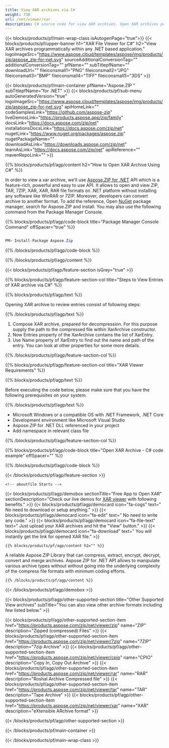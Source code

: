 ```yaml
---
title: View XAR archives via C#
weight: 730
url: /net/viewer/xar 
description: C# source code for view XAR archives. Open XAR archives programmatically.
---
```


{{< blocks/products/pf/main-wrap-class isAutogenPage="true">}}
{{< blocks/products/pf/upper-banner h1="XAR File Viewer for C#" h2="View XAR archives programmatically within any .NET based application." logoImageSrc="https://www.aspose.cloud/templates/aspose/img/products/zip/aspose_zip-for-net.svg" sourceAdditionalConversionTag="" additionalConversionTag="" pfName="" subTitlepfName="" downloadUrl="" fileiconsmall1="PNG" fileiconsmall2="JPG" fileiconsmall3="BMP" fileiconsmall4="TIFF" fileiconsmall5="3DS" >}}

{{< blocks/products/pf/main-container pfName="Aspose.ZIP " subTitlepfName="for .NET" >}}
{{< blocks/products/pf/sub-menu autoGeneratedVersion="true" logoImageSrc="https://www.aspose.cloud/templates/aspose/img/products/zip/aspose_zip-for-net.svg" apiHomeLink="" codeSamplesLink="https://github.com/aspose-zip" liveDemosLink="https://products.aspose.app/zip/family" docsLink="https://docs.aspose.com/zip/net" installationsDocsLink="https://docs.aspose.com/zip/net" nugetLink="https://www.nuget.org/packages/aspose.zip" nugetPackageName="" downloadAsLink="https://downloads.aspose.com/zip/net" learnAsLink="https://docs.aspose.com/zip/net" apiReference="" mavenRepoLink="" >}}

{{% blocks/products/pf/agp/content h2="How to Open XAR Archive Using C#" %}}

 In order to view a xar archive, we’ll use
 [Aspose.ZIP for .NET](https://products.aspose.com/zip/net) 
 API which is a feature-rich, powerful and easy to use API. It allows to open and view ZIP, TAR, 7ZIP, XAR, XAR, RAR file formats on .NET platform without installing any software like WinRAR or 7ZIP. Moreover, developers can convert archive to another format. To add the reference, Open
 [NuGet](https://www.nuget.org/packages/aspose.zip) 
 package manager, search for
 Aspose.ZIP and install. You may also use the following command from the Package Manager Console.

{{% blocks/products/pf/agp/code-block title="Package Manager Console Command" offSpacer="true" %}}

```cs

PM> Install-Package Aspose.Zip

```

{{% /blocks/products/pf/agp/code-block %}}

{{% /blocks/products/pf/agp/content %}}

{{< blocks/products/pf/agp/feature-section isGrey="true" >}}

{{% blocks/products/pf/agp/feature-section-col title="Steps to View Entries of XAR archive via C#" %}}

{{% blocks/products/pf/agp/text %}}

Opening XAR archive to review entries consist of following steps:

{{% /blocks/products/pf/agp/text %}}

1. Compose XAR archive, prepared for decompression. For this purpose supply the path to the compressed file within XarArchive constructor.
1. Now Entries property of the XarArchive contains the list of XarEntry.
1. Use Name property of XarEntry to find out the name and path of the entry. You can look at other properties for some more details.

{{% /blocks/products/pf/agp/feature-section-col %}}

{{% blocks/products/pf/agp/feature-section-col title="XAR Viewer Requirements" %}}

{{% blocks/products/pf/agp/text %}}

Before executing the code below, please make sure that you have the following prerequisites on your system.

{{% /blocks/products/pf/agp/text %}}

-  Microsoft Windows or a compatible OS with .NET Framework, .NET Core
-  Development environment like Microsoft Visual Studio
-  Aspose.ZIP for .NET DLL referenced in your project
-  Add namespace in relevant class file

{{% /blocks/products/pf/agp/feature-section-col %}}

{{% blocks/products/pf/agp/code-block title="Open XAR Archive - C# code example" offSpacer="" %}}



{{% /blocks/products/pf/agp/code-block %}}

{{< /blocks/products/pf/agp/feature-section >}}

    <!-- aboutfile Starts -->

<!-- aboutfile Starts -->

{{< blocks/products/pf/agp/demobox sectionTitle="Free App to Open XAR" sectionDescription="Check our live demos for [XAR viewer](https://products.aspose.app/zip/viewer/xar) with following benefits." >}}
        {{< blocks/products/pf/agp/democard icon="fa-cogs" text=" No need to download or setup anything." >}}
        {{< blocks/products/pf/agp/democard icon="fa-edit" text=" No need to write any code." >}}
        {{< blocks/products/pf/agp/democard icon="fa-file-text" text=" Just upload your XAR archives and hit the \"View\" button." >}}
        {{< blocks/products/pf/agp/democard icon="fa-download" text=" You will instantly get the link for opened XAR file." >}} 

    {{% blocks/products/pf/agp/content h2="" %}}

 A reliable Aspose.ZIP Library that can compress, extract, encrypt, decrypt, convert and merge archives. Aspose.ZIP for .NET API allows to manipulate various archive types without without going into the underlying complexity of the compress file formats with minimum coding efforts.

    {{% /blocks/products/pf/agp/content %}}

{{< /blocks/products/pf/agp/demobox >}}

<!-- aboutfile Ends -->

{{< blocks/products/pf/agp/other-supported-section title="Other Supported View archives" subTitle="You can also view other archive formats including few listed below." >}}

{{< blocks/products/pf/agp/other-supported-section-item href="https://products.aspose.com/zip/net/viewer/zip" name="ZIP" description="Zipped (compressed) Files" >}}
{{< blocks/products/pf/agp/other-supported-section-item href="https://products.aspose.com/zip/net/viewer/7zip" name="7ZIP" description="7zip Archive" >}}
{{< blocks/products/pf/agp/other-supported-section-item href="https://products.aspose.com/zip/net/viewer/cpio" name="CPIO" description="Copy In, Copy Out Archive" >}}
{{< blocks/products/pf/agp/other-supported-section-item href="https://products.aspose.com/zip/net/viewer/rar" name="RAR" description="Roshal Archive Compressed file" >}}
{{< blocks/products/pf/agp/other-supported-section-item href="https://products.aspose.com/zip/net/viewer/tar" name="TAR" description="Tape Archive" >}}
{{< blocks/products/pf/agp/other-supported-section-item href="https://products.aspose.com/zip/net/viewer/xar" name="XAR" description="eXtensible ARchive format" >}}

{{< /blocks/products/pf/agp/other-supported-section >}}

{{< /blocks/products/pf/main-container >}}
    
{{< /blocks/products/pf/main-wrap-class >}}